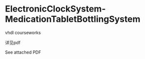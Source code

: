 # ElectronicClockSystem-MedicationTabletBottlingSystem
vhdl courseworks


详见pdf     


See attached PDF
